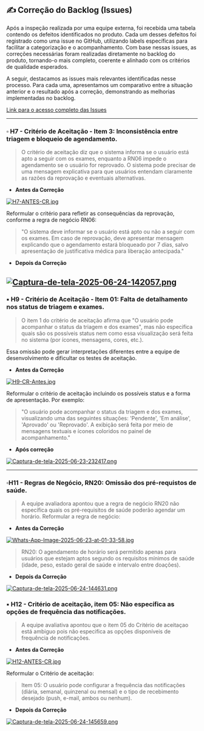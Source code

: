 ## ✍️ Correção do Backlog (Issues)

Após a inspeção realizada por uma equipe externa, foi recebida uma tabela contendo os defeitos identificados no produto. Cada um desses defeitos foi registrado como uma issue no GitHub, utilizando labels específicas para facilitar a categorização e o acompanhamento. Com base nessas issues, as correções necessárias foram realizadas diretamente no backlog do produto, tornando-o mais completo, coerente e alinhado com os critérios de qualidade esperados.

A seguir, destacamos as issues mais relevantes identificadas nesse processo. Para cada uma, apresentamos um comparativo entre a situação anterior e o resultado após a correção, demonstrando as melhorias implementadas no backlog.

[Link para o acesso completo das Issues](https://github.com/helo-xssw/Trabalho_E.S/issues)

---
### ▫️ H7 - Critério de Aceitação - Item 3: Inconsistência entre triagem e bloqueio de agendamento. 

> O critério de aceitação diz que o sistema informa se o usuário está apto a seguir com os exames, enquanto a RN06 impede o agendamento se o
usuário for reprovado. O sistema pode precisar de uma mensagem explicativa para que usuários entendam claramente as razões da reprovação e eventuais alternativas.

- **Antes da Correção**

[![H7-ANTES-CR.jpg](https://i.postimg.cc/YSsG6Pbb/H7-ANTES-CR.jpg)](https://postimg.cc/8FLzDZ86)

Reformular o critério para refletir as consequências da reprovação, conforme a regra de negócio RN06:

> "O sistema deve informar se o usuário está apto ou não a seguir com os exames. Em caso de reprovação, deve apresentar mensagem explicando que o agendamento estará bloqueado por 7 dias, salvo apresentação de justificativa médica para liberação antecipada."

- **Depois da Correção**
  
[![Captura-de-tela-2025-06-24-142057.png](https://i.postimg.cc/tTs68bYK/Captura-de-tela-2025-06-24-142057.png)](https://postimg.cc/fthk067C)
---

### ▪️ H9 - Critério de Aceitação - Item 01: Falta de detalhamento nos status de triagem e exames.

> O item 1 do critério de aceitação afirma que "O usuário pode acompanhar o status da triagem e dos exames", mas não especifica quais são os possíveis status nem como essa visualização será feita no sistema (por ícones, mensagens, cores, etc.).

Essa omissão pode gerar interpretações diferentes entre a equipe de desenvolvimento e dificultar os testes de aceitação.

- **Antes da Correção**
  
[![H9-CR-Antes.jpg](https://i.postimg.cc/pLDtQ02J/H9-CR-Antes.jpg)](https://postimg.cc/BjQy4BPj)

Reformular o critério de aceitação incluindo os possíveis status e a forma de apresentação. Por exemplo:
> "O usuário pode acompanhar o status da triagem e dos exames, visualizando uma das seguintes situações: 'Pendente', 'Em análise', 'Aprovado' ou 'Reprovado'. A exibição será feita por meio de mensagens textuais e ícones coloridos no painel de acompanhamento."

- **Após correção**
  
[![Captura-de-tela-2025-06-23-232417.png](https://i.postimg.cc/2800sh0N/Captura-de-tela-2025-06-23-232417.png)](https://postimg.cc/RNn1f6rg)

---

### ▫️H11 - Regras de Negócio, RN20: Omissão dos pré-requistos de saúde. 

> A equipe avaliadora apontou que a regra de negócio RN20 não específica quais os pré-requisitos de saúde poderão agendar um horário.
Reformular a regra de negócio:

- **Antes da Correção**

[![Whats-App-Image-2025-06-23-at-01-33-58.jpg](https://i.postimg.cc/Kz8fzC4f/Whats-App-Image-2025-06-23-at-01-33-58.jpg)](https://postimg.cc/t18WvS3n)

> RN20: O agendamento de horário será permitido apenas para usuários que estejam aptos segundo os requisitos mínimos de saúde (idade, peso, estado geral de saúde e intervalo entre doações).

- **Depois da Correção**

[![Captura-de-tela-2025-06-24-144631.png](https://i.postimg.cc/50XPgZ10/Captura-de-tela-2025-06-24-144631.png)](https://postimg.cc/XG0c71rS)

### ▪️ H12 - Critério de aceitação, item 05: Não específica as opções de frequência das notificações.

> A equipe avaliativa apontou que o item 05 do Critério de aceitaçao está ambiguo pois não especifica as opções disponíveis de frequência de notificações.

- **Antes da Correção**

[![H12-ANTES-CR.jpg](https://i.postimg.cc/9Mg6FdX4/H12-ANTES-CR.jpg)](https://postimg.cc/nj7R3QDZ)

Reformular o Critério de aceitação:
> Item 05: O usuário pode configurar a frequência das notificações (diária, semanal, quinzenal ou mensal) e o tipo de recebimento desejado (push, e-mail, ambos ou nenhum).

- **Depois da Correção**

[![Captura-de-tela-2025-06-24-145659.png](https://i.postimg.cc/bv3M3xt6/Captura-de-tela-2025-06-24-145659.png)](https://postimg.cc/cKtXJ8TY)

  
